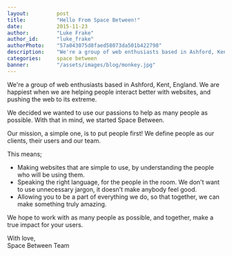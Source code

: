 ```yaml
---
layout: 		post
title:  		"Hello From Space Between!"
date:   		2015-11-23
author: 		"Luke Frake"
author_id:      "luke_frake"
authorPhoto:	"57a043075d8faed58073da501b422798"
description:	"We're a group of web enthusiasts based in Ashford, Kent, England. We are happiest when we are helping people interact better with websites, and pushing the web to its extreme."
categories: 	space between
banner:			"/assets/images/blog/monkey.jpg"
---
```


We're a group of web enthusiasts based in Ashford, Kent, England. We are happiest when we are helping people interact better with websites, and pushing the web to its extreme.

We decided we wanted to use our passions to help as many people as possible. With that in mind, we started Space Between.

Our mission, a simple one, is to put people first! We define people as our clients, their users and our team.

This means;

* Making websites that are simple to use, by understanding the people who will be using them.
* Speaking the right language, for the people in the room. We don't want to use unnecessary jargon, it doesn’t make anybody feel good.
* Allowing you to be a part of everything we do, so that together, we can make something truly amazing.

We hope to work with as many people as possible, and together, make a true impact for your users.

With love,<br/>
Space Between Team